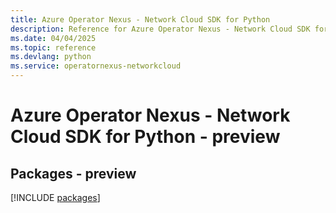 ```yaml
---
title: Azure Operator Nexus - Network Cloud SDK for Python
description: Reference for Azure Operator Nexus - Network Cloud SDK for Python
ms.date: 04/04/2025
ms.topic: reference
ms.devlang: python
ms.service: operatornexus-networkcloud
---
```

# Azure Operator Nexus - Network Cloud SDK for Python - preview
## Packages - preview
[!INCLUDE [packages](operator-nexus---network-cloud-index.md)]